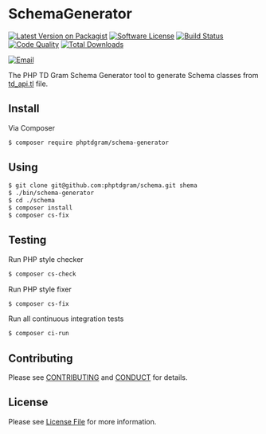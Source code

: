 # SchemaGenerator

[![Latest Version on Packagist][ico-version]][link-packagist]
[![Software License][ico-license]](LICENSE)
[![Build Status][ico-travis]][link-travis]
[![Code Quality][ico-quality]][link-scrutinizer]
[![Total Downloads][ico-downloads]][link-downloads]

[![Email][ico-email]][link-email]

The PHP TD Gram Schema Generator tool to generate Schema classes from [td_api.tl][link-td-api] file.


## Install

Via Composer

```bash
$ composer require phptdgram/schema-generator
```

## Using

```bash
$ git clone git@github.com:phptdgram/schema.git shema
$ ./bin/schema-generator
$ cd ./schema
$ composer install
$ composer cs-fix
```

## Testing

Run PHP style checker

```bash
$ composer cs-check
```

Run PHP style fixer

```bash
$ composer cs-fix
```

Run all continuous integration tests

```bash
$ composer ci-run
```

## Contributing

Please see [CONTRIBUTING](CONTRIBUTING.md) and [CONDUCT](CONDUCT.md) for details.


## License

Please see [License File](LICENSE) for more information.

[ico-version]: https://img.shields.io/packagist/v/phptdgram/schema-generator.svg?style=flat-square
[ico-license]: https://img.shields.io/badge/license-MIT-brightgreen.svg?style=flat-square
[ico-travis]: https://img.shields.io/travis/com/phptdgram/schema-generator/master.svg?style=flat-square
[ico-quality]: https://img.shields.io/scrutinizer/quality/g/phptdgram/schema-generator?style=flat-square
[ico-downloads]: https://img.shields.io/packagist/dt/phptdgram/schema-generator.svg?style=flat-square
[ico-email]: https://img.shields.io/badge/email-aurimas@niekis.lt-blue.svg?style=flat-square

[link-travis]: https://travis-ci.com/phptdgram/schema-generator
[link-packagist]: https://packagist.org/packages/phptdgram/schema-generator
[link-scrutinizer]: https://scrutinizer-ci.com/g/phptdgram/schema-generator
[link-downloads]: https://packagist.org/packages/phptdgram/schema-generator/stats
[link-td-api]: https://github.com/tdlib/td/blob/master/td/generate/scheme/td_api.tl
[link-email]: mailto:aurimas@niekis.lt
